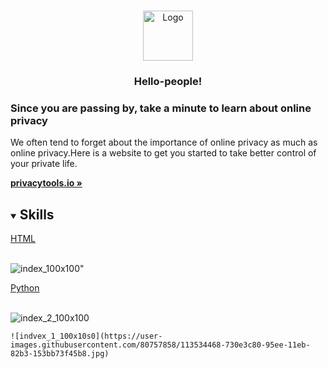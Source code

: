 <!-- PROJECT LOGO -->
<br />
<p style="text-align: center;">
<p align="center">
  <a href="https://github.com/othneildrew/Best-README-Template">
    <img src="images/logo.png" alt="Logo" width="80" height="80">
  </a>

  <h3 style="text-align: center;">Hello-people!</h3>
  <h3>Since you are passing by, take a minute to learn about online privacy</h3>

  <p style="text-align: center;">
  <p>
    We often tend to forget about the importance of online privacy as much as online privacy.Here is a website to get you started to take better control of your private life.
    </p>
    <a href="https://privacytools.io/"><strong>privacytools.io »</strong></a>

<!-- TABLE OF CONTENTS -->
<details open="open">
  <summary><h2 style="display: inline-block">Skills</h2></summary>
  <summary><a href="https://developer.mozilla.org/en-US/docs/Web/Guide/HTML/HTML5/Introduction_to_HTML5">HTML</a></summary>
   <br>   
      
 ![index_100x100](https://user-images.githubusercontent.com/80757858/113532315-b1086200-95e8-11eb-94e2-3cb042224461.png)"
 
  <summary><a href="https://www.python.org/">Python</a></summary>
   <br>
   
 ![index_2_100x100](https://user-images.githubusercontent.com/80757858/113534455-6d185b80-95ee-11eb-9423-2a62785aa153.jpg)   
   
    ![indvex_1_100x10s0](https://user-images.githubusercontent.com/80757858/113534468-730e3c80-95ee-11eb-82b3-153bb73f45b8.jpg)
   
